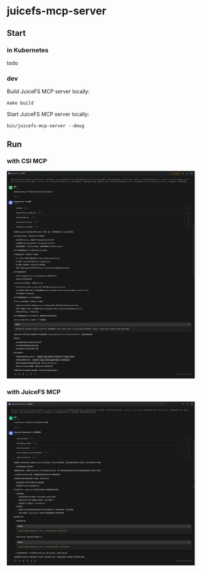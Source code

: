 # juicefs-mcp-server

## Start

### in Kubernetes

todo

### dev

Build JuiceFS MCP server locally:

```shell
make build
```

Start JuiceFS MCP server locally:

```shell
bin/juicefs-mcp-server --deug
```

## Run

### with CSI MCP

![Chat with JuiceFS CSI MCP Server](./docs/images/juicefs-csi-mcp-server.png)

### with JuiceFS MCP

![Chat with JuiceFS MCP Server](./docs/images/juicefs-mcp-server.png)
